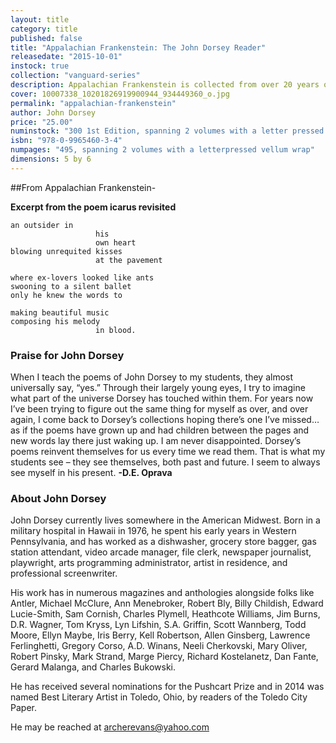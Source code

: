 ```yaml
---
layout: title
category: title
published: false
title: "Appalachian Frankenstein: The John Dorsey Reader"
releasedate: "2015-10-01"
instock: true
collection: "vanguard-series"
description: Appalachian Frankenstein is collected from over 20 years of published and unpublished material by one of the most prolific writers of the Post Beat Generation.
cover: 10007338_10201826919900944_934449360_o.jpg
permalink: "appalachian-frankenstein"
author: John Dorsey
price: "25.00"
numinstock: "300 1st Edition, spanning 2 volumes with a letter pressed vellum wrap"
isbn: "978-0-9965460-3-4"
numpages: "495, spanning 2 volumes with a letterpressed vellum wrap"
dimensions: 5 by 6
---
```





##From Appalachian Frankenstein-

**Excerpt from the poem icarus revisited**

    an outsider in 
                       his 
                       own heart
    blowing unrequited kisses 
                       at the pavement
    
    where ex-lovers looked like ants
    swooning to a silent ballet
    only he knew the words to
    
    making beautiful music
    composing his melody 
                       in blood.
                 
### Praise for John Dorsey

When I teach the poems of John Dorsey to my students, they almost universally say, “yes.” Through their largely young eyes, I try to imagine what part of the universe Dorsey has touched within them. For years now I’ve been trying to figure out the same thing for myself as over, and over again, I come back to Dorsey’s collections hoping there’s one I’ve missed…as if the poems have grown up and had children between the pages and new words lay there just waking up. I am never disappointed. Dorsey’s poems reinvent themselves for us every time we read them. That is what my students see – they see themselves, both past and future. I seem to always see myself in his present. 
**-D.E. Oprava**


### About John Dorsey

John Dorsey currently lives somewhere in the American Midwest. Born in a military hospital in Hawaii in 1976, he spent his early years in Western Pennsylvania, and has worked as a dishwasher, grocery store bagger, gas station attendant, video arcade manager, file clerk, newspaper journalist, playwright, arts programming administrator, artist in residence, and professional screenwriter. 

His work has in numerous magazines and anthologies alongside folks like Antler, Michael McClure, Ann Menebroker, Robert Bly, Billy Childish, Edward Lucie-Smith, Sam Cornish, Charles Plymell, Heathcote Williams, Jim Burns, D.R. Wagner, Tom Kryss, Lyn Lifshin, S.A. Griffin, Scott Wannberg, Todd Moore, Ellyn Maybe, Iris Berry, Kell Robertson, Allen Ginsberg, Lawrence Ferlinghetti, Gregory Corso, A.D. Winans, Neeli Cherkovski, Mary Oliver, Robert Pinsky, Mark Strand, Marge Piercy, Richard Kostelanetz, Dan Fante, Gerard Malanga, and Charles Bukowski.

He has received several nominations for the Pushcart Prize and in 2014 was named Best Literary Artist in Toledo, Ohio, by readers of the Toledo City Paper. 

He may be reached at archerevans@yahoo.com
